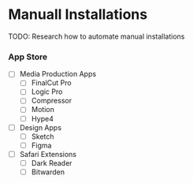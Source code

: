 Manuall Installations
=====================
TODO: Research how to automate manual installations
### App Store
- [ ] Media Production Apps
    - [ ] FinalCut Pro
    - [ ] Logic Pro
    - [ ] Compressor
    - [ ] Motion
    - [ ] Hype4
- [ ] Design Apps
    - [ ] Sketch
    - [ ] Figma
- [ ] Safari Extensions
    - [ ] Dark Reader
    - [ ] Bitwarden
